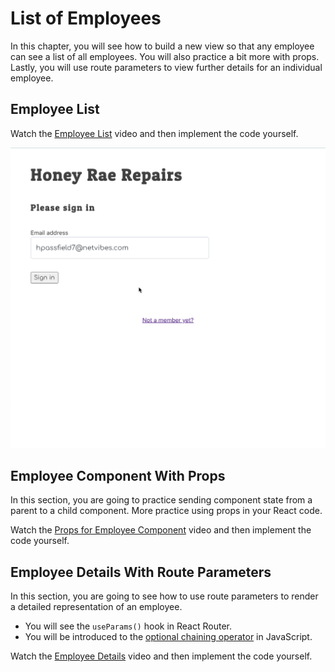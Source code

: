 # List of Employees

In this chapter, you will see how to build a new view so that any employee can see a list of all employees. You will also practice a bit more with props. Lastly, you will use route parameters to view further details for an individual employee.

## Employee List

Watch the [Employee List](https://watch.screencastify.com/v/7erLnxgQhGELatVfVvhY) video and then implement the code yourself.

<img src="./images/honey-rae-employee-list.gif" width="600px" alt="Animation showing how entering text into a search box filters tickets to ones whose description matches" />

## Employee Component With Props

In this section, you are going to practice sending component state from a parent to a child component. More practice using props in your React code.

Watch the [Props for Employee Component](https://watch.screencastify.com/v/5cPG7B1egafRuw3365N1) video and then implement the code yourself.

## Employee Details With Route Parameters

In this section, you are going to see how to use route parameters to render a detailed representation of an employee.

* You will see the `useParams()` hook in React Router.
* You will be introduced to the [optional chaining operator](https://javascript.info/optional-chaining) in JavaScript.

Watch the [Employee Details](https://watch.screencastify.com/v/XH5sKQui4SR2xSN8rlmt) video and then implement the code yourself.
